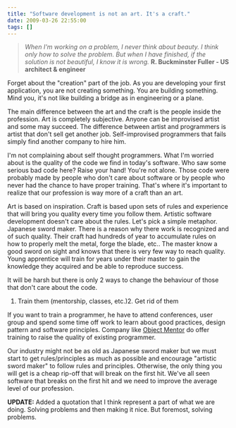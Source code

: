 ```yaml
---
title: "Software development is not an art. It's a craft."
date: 2009-03-26 22:55:00
tags: []
---
```


> _When I'm working on a problem, I never think about beauty. I think only how to solve the problem. But when I have finished, if the solution is not beautiful, I know it is wrong._ 
> **R. Buckminster Fuller - US architect &amp; engineer**

Forget about the "creation" part of the job. As you are developing your first application, you are not creating something. You are building something. Mind you, it's not like building a bridge as in engineering or a plane.

The main difference between the art and the craft is the people inside the profession. Art is completely subjective. Anyone can be improvised artist and some may succeed. The difference between artist and programmers is artist that don't sell get another job. Self-improvised programmers that fails simply find another company to hire him.

I'm not complaining about self thought programmers. What I'm worried about is the quality of the code we find in today's software. Who saw some serious bad code here? Raise your hand! You're not alone. Those code were probably made by people who don't care about software or by people who never had the chance to have proper training. That's where it's important to realize that our profession is way more of a craft than an art.

Art is based on inspiration. Craft is based upon sets of rules and experience that will bring you quality every time you follow them. Artistic software development doesn't care about the rules. Let's pick a simple metaphor. Japanese sword maker. There is a reason why there work is recognized and of such quality. Their craft had hundreds of year to accumulate rules on how to properly melt the metal, forge the blade, etc.. The master know a good sword on sight and knows that there is very few way to reach quality. Young apprentice will train for years under their master to gain the knowledge they acquired and be able to reproduce success.

It will be harsh but there is only 2 ways to change the behaviour of those that don't care about the code.

1.  Train them (mentorship, classes, etc.)2.  Get rid of them

If you want to train a programmer, he have to attend conferences, user group and spend some time off work to learn about good practices, design pattern and software principles. Company like [Object Mentor](http://www.objectmentor.com/omTraining/oops_catalog.html) do offer training to raise the quality of existing programmer.

Our industry might not be as old as Japanese sword maker but we must start to get rules/principles as much as possible and encourage "artistic sword maker" to follow rules and principles. Otherwise, the only thing you will get is a cheap rip-off that will break on the first hit. We've all seen software that breaks on the first hit and we need to improve the average level of our profession.

**UPDATE:** Added a quotation that I think represent a part of what we are doing. Solving problems and then making it nice. But foremost, solving problems.

